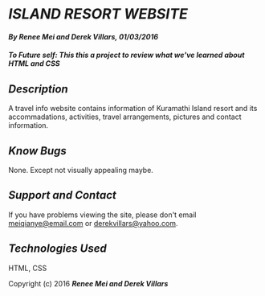 # _ISLAND RESORT WEBSITE_
#### _**By Renee Mei and Derek Villars, 01/03/2016**_
#### _To Future self: This this a project to review what we've learned about HTML and CSS_

## _Description_
A travel info website contains information of Kuramathi Island resort and its accommadations, activities, travel arrangements, pictures and contact information.

## _Know Bugs_
None. Except not visually appealing maybe.

## _Support and Contact_
If you have problems viewing the site, please don't email meiqianye@email.com or derekvillars@yahoo.com.

## _Technologies Used_
HTML, CSS

Copyright (c) 2016 **_Renee Mei and Derek Villars_**

